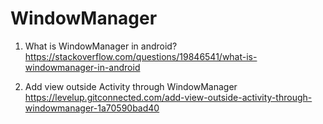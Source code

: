  # WindowManager
 
 1. What is WindowManager in android? <br>
 https://stackoverflow.com/questions/19846541/what-is-windowmanager-in-android
 
 2. Add view outside Activity through WindowManager <br>
 https://levelup.gitconnected.com/add-view-outside-activity-through-windowmanager-1a70590bad40
